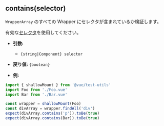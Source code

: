 ## contains(selector)

`WrapperArray` のすべての Wrapper にセレクタが含まれているか検証します。

有効な[セレクタ](../selectors.md)を使用してください。

- **引数:**

  - `{string|Component} selector`

- **戻り値:** `{boolean}`

- **例:**

```js
import { shallowMount } from '@vue/test-utils'
import Foo from './Foo.vue'
import Bar from './Bar.vue'

const wrapper = shallowMount(Foo)
const divArray = wrapper.findAll('div')
expect(divArray.contains('p')).toBe(true)
expect(divArray.contains(Bar)).toBe(true)
```
